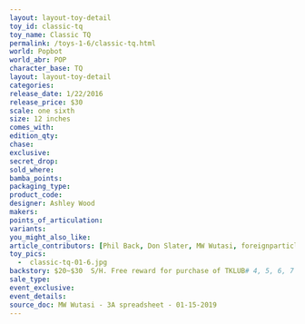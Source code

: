```yaml
---
layout: layout-toy-detail 
toy_id: classic-tq
toy_name: Classic TQ
permalink: /toys-1-6/classic-tq.html
world: Popbot
world_abr: POP
character_base: TQ
layout: layout-toy-detail
categories: 
release_date: 1/22/2016
release_price: $30 
scale: one sixth
size: 12 inches
comes_with: 
edition_qty: 
chase: 
exclusive: 
secret_drop: 
sold_where: 
bamba_points: 
packaging_type: 
product_code:
designer: Ashley Wood
makers: 
points_of_articulation: 
variants: 
you_might_also_like: 
article_contributors: [Phil Back, Don Slater, MW Wutasi, foreignparticle]
toy_pics: 
  -  classic-tq-01-6.jpg
backstory: $20~$30  S/H. Free reward for purchase of TKLUB# 4, 5, 6, 7
sale_type: 
event_exclusive: 
event_details: 
source_doc: MW Wutasi - 3A spreadsheet - 01-15-2019
---
```

